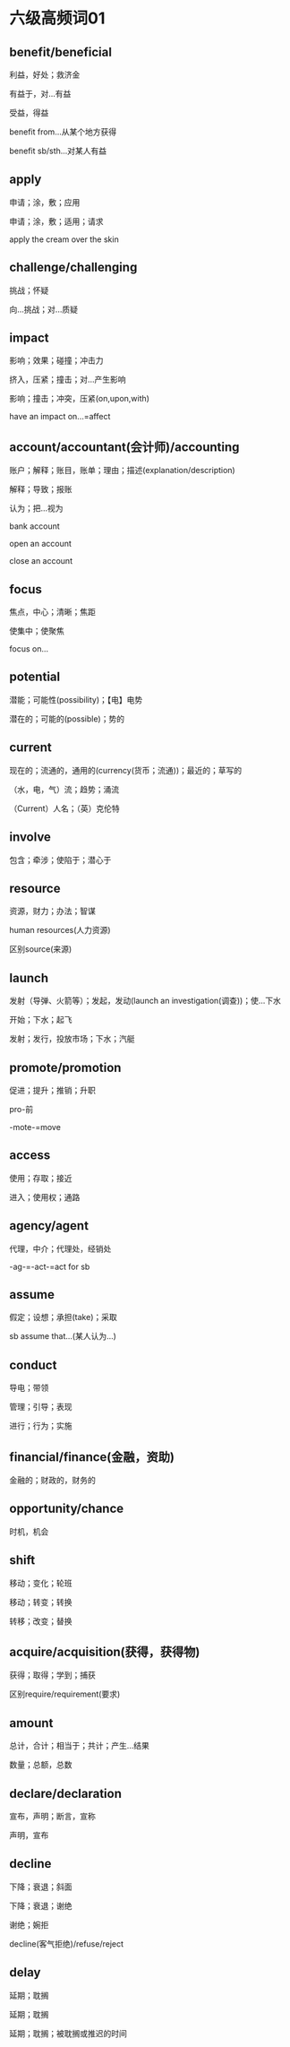 # 六级高频词01

## benefit/beneficial

利益，好处；救济金

有益于，对...有益

受益，得益

benefit from...从某个地方获得

benefit sb/sth...对某人有益

## apply

申请；涂，敷；应用 

申请；涂，敷；适用；请求

apply the cream over the skin

## challenge/challenging

挑战；怀疑

向...挑战；对...质疑

## impact         

影响；效果；碰撞；冲击力

挤入，压紧；撞击；对...产生影响

影响；撞击；冲突，压紧(on,upon,with)

have an impact on...=affect

## account/accountant(会计师)/accounting

账户；解释；账目，账单；理由；描述(explanation/description)

解释；导致；报账

认为；把...视为

bank account

open an account

close an account

## focus

焦点，中心；清晰；焦距

使集中；使聚焦

focus on...

## potential

潜能；可能性(possibility)；【电】电势

潜在的；可能的(possible)；势的

## current

现在的；流通的，通用的(currency(货币；流通))；最近的；草写的

（水，电，气）流；趋势；涌流

（Current）人名；（英）克伦特

## involve

包含；牵涉；使陷于；潜心于

## resource

资源，财力；办法；智谋 

human resources(人力资源)

区别source(来源)

## launch

发射（导弹、火箭等）；发起，发动(launch an investigation(调查))；使...下水

开始；下水；起飞

发射；发行，投放市场；下水；汽艇

## promote/promotion

促进；提升；推销；升职

pro-前

-mote-=move

## access

使用；存取；接近

进入；使用权；通路

## agency/agent

代理，中介；代理处，经销处

-ag-=-act-=act for sb

## assume

假定；设想；承担(take)；采取

sb assume that...(某人认为...)

## conduct

导电；带领

管理；引导；表现

进行；行为；实施

## financial/finance(金融，资助)

金融的；财政的，财务的

## opportunity/chance

时机，机会

## shift

移动；变化；轮班

移动；转变；转换

转移；改变；替换

## acquire/acquisition(获得，获得物)

获得；取得；学到；捕获

区别require/requirement(要求)

## amount

总计，合计；相当于；共计；产生...结果

数量；总额，总数

## declare/declaration

宣布，声明；断言，宣称

声明，宣布

## decline

下降；衰退；斜面

下降；衰退；谢绝

谢绝；婉拒

decline(客气拒绝)/refuse/reject

## delay

延期；耽搁

延期；耽搁

延期；耽搁；被耽搁或推迟的时间

